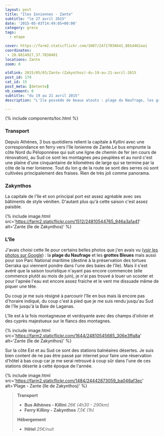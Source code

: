 ```yaml
---
layout: post
title: "Iles Ioniennes - Zante"
subtitle: "le 27 avril 2015"
date: '2015-05-03T14:49:05+00:00'
category: grece
tags:
  - etape

cover: https://farm2.staticflickr.com/1607/24717036641_801d462aa1
coordinates:
 - 20.8814927,37.7838401
locations: Zante
zoom: 8

oldlink: 2015/05/03/Zante-(Zakynthos)-du-19-au-21-avril-2015
post_id: 174
cat_id: 15
post_meta: [detente]
nb_comment: 0
subtitle: "du 19 au 21 avril 2015"
description: "L'île possède de beaux atouts : plage du Naufrage, les grottes Bleues, Parc National maritime mais hors saison, il est difficile d'explorer l'île."

---
```


{% include components/toc.html %}

### Transport



Depuis Athènes, 3 bus quotidiens relient la capitale à Kyllini avec une correspondance en ferry vers l'île Ionienne de Zante.Le bus emprunte la côte Nord du Péloponnèse qui suit une ligne de chemin de fer (en cours de rénovation), au Sud ce sont les montagnes peu peuplées et au nord c'est une plaine d'une cinquantaine de kilomètres de large qui se termine par la côte de la mer Ionienne. Tout du lon g de la route se sont des serres où sont cultivées principalement des fraises. Rien de très joli comme panorama.



### Zakynthos



La capitale de l'île et son principal port est assez agréable avec ses bâtiments de style vénitien. D'autant plus qu'à cette saison c'est assez paisible.


{% include image.html
  src='https://farm2.staticflickr.com/1512/24810544765_946a3a1a41'
  alt='Zante (île de Zakynthos)'
%}


### L’île



J'avais choisi cette île pour certains belles photos que j'en avais vu ([voir les photos sur Google]("https://www.google.fr/search?q=zante&es_sm=119&tbm=isch&tbo=u&source=univ&sa=X&ei=bTtGVYyeEIayUaiugcAI&ved=0CCEQsAQ&biw=1422&bih=850")) : la **plage du Naufrage** et les **grottes Bleues** mais aussi pour son Parc National maritime (destiné à la préservation des tortues Gerraka qui viennent pondre dans l'une des baies de l'île). Mais il s'est avéré que la saison touristique n'ayant pas encore commencée (elle commence plutôt au mois de juin), je n'ai pas trouvé à louer un scooter et pour l'apnée l'eau est encore assez fraiche et le vent me dissuade même de piquer une tête.



Du coup je me suis résigné à parcourir l'île en bus mais là encore pas d'horaire indiqué, du coup c'est à pied que je me suis rendu jusqu'au Sud de l'île jusqu'à la Baie de Laganas.





L'île est à la fois montagneuse et verdoyante avec des champs d'olivier et des cyprès majestueux sur le flancs des montagnes.


{% include image.html
  src='https://farm2.staticflickr.com/1644/24810545685_306e3ffa8a'
  alt='Zante (île de Zakynthos)'
%}


Sur la côte Est et au Sud ce sont des stations balnéaires désertes. Je suis bien content de ne pas être passé par internet pour faire une réservation d'hôtel à bas coup car je me serai retrouvé à coup sûr dans l'une de ces stations déserte à cette époque de l'année.


{% include image.html
  src='https://farm2.staticflickr.com/1484/24442873059_ba046af3ec'
  alt='Plage - Zante (île de Zakynthos)'
%}




>**Transport**
>
>- **Bus Athènes - Killini** *26€ (4h30 - 290km)*
>- **Ferry Killiny - Zakynthos** *7,5€ (1h)*
>
>**Hébergement**
>
>- **Hôtel** *25€/nuit*
